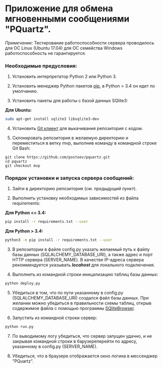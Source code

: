 # Приложение для обмена мгновенными сообщениями "PQuartz".

*Примечание:* Тестирование работоспособности сервера проводилось для ОС Linux (Ubuntu 17.04) для ОС семейства Windows работоспособность не гарантируется.

### Необходимые предусловия:
1. Установить интерпретатор Python 2 или Python 3.

2. Установить менеджер Python пакетов [pip](https://pypi.python.org/pypi/pip), в Python > 3.4 он идет по умолчанию.

3. Установить пакеты для работы с базой данных SQlite3:

**Для Ubuntu:**
```sh
sudo apt-get install sqlite3 libsqlite3-dev
```
4. Установить [Git клиент](https://git-scm.com/) для выкачивания репозитория с кодом.

5. Склонировать репозитория в желаемую директорию и переместиться в ветку mvp, выполнив команду в командной строке Git Bash:
```git
git clone https://github.com/postoev/pquartz.git 
cd pquartz
git checkout mvp
```

### Порядок установки и запуска сервера сообщений:

1. Зайти в директорию репозитория (*см. предыдущий пункт*).

2. Выполнить установку необходимых зависимостей из файла requirements:

**Для Python <= 3.4:**
```sh
pip install -r requirements.txt --user
```
**Для Python > 3.4:**
```sh
python3 -m pip install -r requirements.txt --user
```
3. В репозитории в файле config.py указать желаемый путь к файлу базы данных (SQLALCHEMY_DATABASE_URI), а также адрес и порт HTTP сервера (SERVER_NAME). В качестве IP-адреса сервера рекоммендуется указывать ***locahost*** для локального подключения.

4. Выполнить из командной строки иницализацию таблиц базы данных:
```sh
python deploy.py
```

5. Убедиться в том, что по пути указанному в config.py (SQLALCHEMY_DATABASE_URI) создался файл базы данных. При желании можно убедиться в правильности схемы таблиц, открыв содержимое файла с помощью программы [SQliteBrowser](http://sqlitebrowser.org/).

6. Запустить из командной строки сервер:
```sh
python run.py
```

7. По выводимому логу убедиться, что сервер запущен удачно, и не закрывая командной строки в барузереперейти по адресу, указанному в config.py (SERVER_NAME).

8. Убедиться, что в браузере отображается окно логина в мессенджер "PQuartz".
